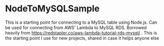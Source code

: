# NodeToMySQLSample
This is a starting point for connecting to a MySQL table using Node.js. Can be used for connecting from AWS' Lambda to MySQL RDS. Borrowed heavily from https://redstapler.co/aws-lambda-tutorial-rds-mysql/  . This is the starting point I use for new projects, shared in case it helps anyone else

